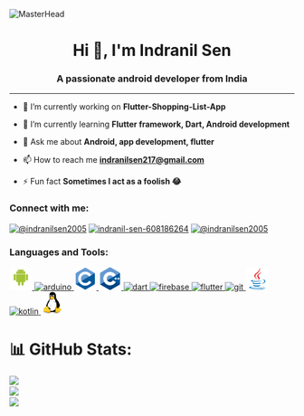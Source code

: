 ![MasterHead](https://tms-outsource.com/blog/wp-content/uploads/2023/04/android-ide.jpg)
<h1 align="center">Hi 👋, I'm Indranil Sen</h1>
<h3 align="center">A passionate android developer from India</h3>

---

- 🔭 I’m currently working on **Flutter-Shopping-List-App**

- 🌱 I’m currently learning **Flutter framework, Dart, Android development**

- 💬 Ask me about **Android, app development, flutter**

- 📫 How to reach me **indranilsen217@gmail.com**

- ⚡ Fun fact **Sometimes I act as a foolish 😂**

<h3 align="left">Connect with me:</h3>
<p align="left">
<a href="https://twitter.com/@indranilsen2005" target="blank"><img align="center" src="https://raw.githubusercontent.com/rahuldkjain/github-profile-readme-generator/master/src/images/icons/Social/twitter.svg" alt="@indranilsen2005" height="30" width="40" /></a>
<a href="https://linkedin.com/in/indranil-sen-608186264" target="blank"><img align="center" src="https://raw.githubusercontent.com/rahuldkjain/github-profile-readme-generator/master/src/images/icons/Social/linked-in-alt.svg" alt="indranil-sen-608186264" height="30" width="40" /></a>
<a href="https://www.youtube.com/c/@indranilsen2005" target="blank"><img align="center" src="https://raw.githubusercontent.com/rahuldkjain/github-profile-readme-generator/master/src/images/icons/Social/youtube.svg" alt="@indranilsen2005" height="30" width="40" /></a>
</p>

<h3 align="left">Languages and Tools:</h3>
<p align="left"> <a href="https://developer.android.com" target="_blank" rel="noreferrer"> <img src="https://raw.githubusercontent.com/devicons/devicon/master/icons/android/android-original-wordmark.svg" alt="android" width="40" height="40"/> </a> <a href="https://www.arduino.cc/" target="_blank" rel="noreferrer"> <img src="https://cdn.worldvectorlogo.com/logos/arduino-1.svg" alt="arduino" width="40" height="40"/> </a> <a href="https://www.cprogramming.com/" target="_blank" rel="noreferrer"> <img src="https://raw.githubusercontent.com/devicons/devicon/master/icons/c/c-original.svg" alt="c" width="40" height="40"/> </a> <a href="https://www.w3schools.com/cpp/" target="_blank" rel="noreferrer"> <img src="https://raw.githubusercontent.com/devicons/devicon/master/icons/cplusplus/cplusplus-original.svg" alt="cplusplus" width="40" height="40"/> </a> <a href="https://dart.dev" target="_blank" rel="noreferrer"> <img src="https://www.vectorlogo.zone/logos/dartlang/dartlang-icon.svg" alt="dart" width="40" height="40"/> </a> <a href="https://firebase.google.com/" target="_blank" rel="noreferrer"> <img src="https://www.vectorlogo.zone/logos/firebase/firebase-icon.svg" alt="firebase" width="40" height="40"/> </a> <a href="https://flutter.dev" target="_blank" rel="noreferrer"> <img src="https://www.vectorlogo.zone/logos/flutterio/flutterio-icon.svg" alt="flutter" width="40" height="40"/> </a> <a href="https://git-scm.com/" target="_blank" rel="noreferrer"> <img src="https://www.vectorlogo.zone/logos/git-scm/git-scm-icon.svg" alt="git" width="40" height="40"/> </a> <a href="https://www.java.com" target="_blank" rel="noreferrer"> <img src="https://raw.githubusercontent.com/devicons/devicon/master/icons/java/java-original.svg" alt="java" width="40" height="40"/> </a> <a href="https://kotlinlang.org" target="_blank" rel="noreferrer"> <img src="https://www.vectorlogo.zone/logos/kotlinlang/kotlinlang-icon.svg" alt="kotlin" width="40" height="40"/> </a> <a href="https://www.linux.org/" target="_blank" rel="noreferrer"> <img src="https://raw.githubusercontent.com/devicons/devicon/master/icons/linux/linux-original.svg" alt="linux" width="40" height="40"/> </a> </p>

# 📊 GitHub Stats:
![](https://github-readme-stats.vercel.app/api?username=IndranilSen2005&theme=dark&hide_border=false&include_all_commits=false&count_private=false)<br/>
![](https://github-readme-streak-stats.herokuapp.com/?user=IndranilSen2005&theme=dark&hide_border=false)<br/>
![](https://github-readme-stats.vercel.app/api/top-langs/?username=IndranilSen2005&theme=dark&hide_border=false&include_all_commits=false&count_private=false&layout=compact)


